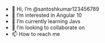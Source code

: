 - 👋 Hi, I’m @santoshkumar123456789
- 👀 I’m interested in Angular 10
- 🌱 I’m currently learning Javs
- 💞️ I’m looking to collaborate on
- 📫 How to reach me

<!---
santoshkumar123456789/santoshkumar123456789 is a ✨ special ✨ repository because its `README.md` (this file) appears on your GitHub profile.
You can click the Preview link to take a look at your changes.
--->
